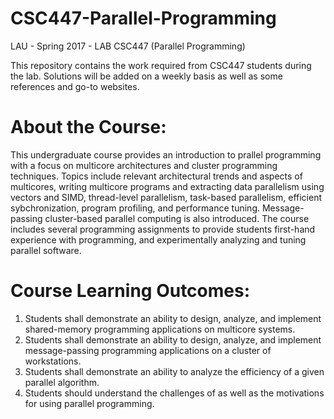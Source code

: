 # CSC447-Parallel-Programming
LAU - Spring 2017 - LAB CSC447 (Parallel Programming)

This repository contains the work required from CSC447 students during the lab. 
Solutions will be added on a weekly basis as well as some references and go-to websites.

# About the Course:

This undergraduate course provides an introduction to prallel programming with a focus on multicore architectures and cluster programming techniques. 
Topics include relevant architectural trends and aspects of multicores, writing multicore programs and extracting data parallelism using vectors and SIMD, thread-level parallelism, task-based parallelism, efficient sybchronization, program profiling, and performance tuning. Message-passing cluster-based parallel computing is also introduced. 
The course includes several programming assignments to provide students first-hand experience with programming, and experimentally analyzing and tuning parallel software.

#  Course Learning Outcomes:
1)	Students shall demonstrate an ability to design, analyze, and implement shared-memory programming applications on multicore systems.
2)	Students shall demonstrate an ability to design, analyze, and implement message-passing programming applications on a cluster of workstations.
3)	Students shall demonstrate an ability to analyze the efficiency of a given parallel algorithm.
4)	Students should understand the challenges of as well as the motivations for using parallel programming.
